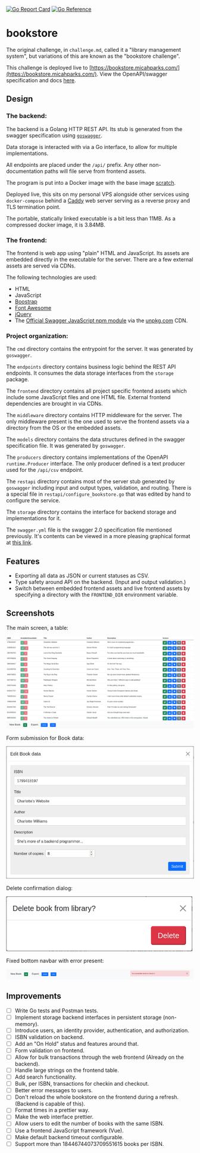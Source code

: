 [![Go Report Card](https://goreportcard.com/badge/github.com/MicahParks/bookstore)](https://goreportcard.com/report/github.com/MicahParks/bookstore) [![Go Reference](https://pkg.go.dev/badge/github.com/MicahParks/bookstore.svg)](https://pkg.go.dev/github.com/MicahParks/bookstore)

# bookstore

The original challenge, in `challenge.md`, called it a "library management system", but variations of this are known as
the "bookstore challenge".

This challenge is deployed live to [https://bookstore.micahparks.com/](https://bookstore.micahparks.com/). View the
OpenAPI/swagger specification and docs [here](https://bookstore.micahparks.com/docs).

## Design

### The backend:

The backend is a Golang HTTP REST API. Its stub is generated from the swagger specification using
[`goswagger`](https://github.com/go-swagger/go-swagger).

Data storage is interacted with via a Go interface, to allow for multiple implementations.

All endpoints are placed under the `/api/` prefix. Any other non-documentation paths will file serve from frontend
assets.

The program is put into a Docker image with the base image [scratch](https://hub.docker.com/_/scratch/).

Deployed live, this sits on my personal VPS alongside other services using `docker-compose` behind a
[Caddy](https://caddyserver.com/) web server serving as a reverse proxy and TLS termination point.

The portable, statically linked executable is a bit less than 11MB. As a compressed docker image, it is 3.84MB.

### The frontend:

The frontend is web app using "plain" HTML and JavaScript. Its assets are embedded directly in the executable for the
server. There are a few external assets are served via CDNs.

The following technologies are used:

* HTML
* JavaScript
* [Boostrap](https://getbootstrap.com/)
* [Font Awesome](https://fontawesome.com/)
* [jQuery](https://jquery.com/)
* The [Official Swagger JavaScript npm module](https://github.com/swagger-api/swagger-js) via
  the [unpkg.com](https://unpkg.com/) CDN.

### Project organization:

The `cmd` directory contains the entrypoint for the server. It was generated by `goswagger`.

The `endpoints` directory contains business logic behind the REST API endpoints. It consumes the data storage interfaces
from the `storage` package.

The `frontend` directory contains all project specific frontend assets which include some JavaScript files and one HTML
file. External frontend dependencies are brought in via CDNs.

The `middleware` directory contains HTTP middleware for the server. The only middleware present is the one used to serve
the frontend assets via a directory from the OS or the embedded assets.

The `models` directory contains the data structures defined in the swagger specification file. It was generated
by `goswagger`.

The `producers` directory contains implementations of the OpenAPI `runtime.Producer` interface. The only producer
defined is a text producer used for the `/api/csv` endpoint.

The `restapi` directory contains most of the server stub generated by `goswagger` including input and output types,
validation, and routing. There is a special file in `restapi/configure_bookstore.go` that was edited by hand to
configure the service.

The `storage` directory contains the interface for backend storage and implementations for it.

The `swagger.yml` file is the swagger 2.0 specification file mentioned previously. It's contents can be viewed in a more
pleasing graphical format at [this link](https://bookstore.micahparks.com/docs).

## Features

* Exporting all data as JSON or current statuses as CSV.
* Type safety around API on the backend. (Input and output validation.)
* Switch between embedded frontend assets and live frontend assets by specifying a directory with the `FRONTEND_DIR`
  environment variable.

## Screenshots

The main screen, a table:

![](screenshots/table.png)

Form submission for Book data:

![](screenshots/bookForm.png)

Delete confirmation dialog:

![](screenshots/deleteConfirmation.png)

Fixed bottom navbar with error present:

![](screenshots/navbarWithError.png)

## Improvements

- [ ] Write Go tests and Postman tests.
- [ ] Implement storage backend interfaces in persistent storage (non-memory).
- [ ] Introduce users, an identity provider, authentication, and authorization.
- [ ] ISBN validation on backend.
- [ ] Add an "On Hold" status and features around that.
- [ ] Form validation on frontend.
- [ ] Allow for bulk transactions through the web frontend (Already on the backend).
- [ ] Handle large strings on the frontend table.
- [ ] Add search functionality.
- [ ] Bulk, per ISBN, transactions for checkin and checkout.
- [ ] Better error messages to users.
- [ ] Don't reload the whole bookstore on the frontend during a refresh. (Backend is capable of this).
- [ ] Format times in a prettier way.
- [ ] Make the web interface prettier.
- [ ] Allow users to edit the number of books with the same ISBN.
- [ ] Use a frontend JavaScript framework (Vue).
- [ ] Make default backend timeout configurable.
- [ ] Support more than 18446744073709551615 books per ISBN.
